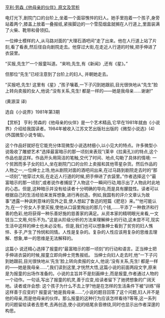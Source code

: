 [亨利·劳森《他母亲的伙伴》原文及赏析](https://www.vrrw.net/wx/15350.html)

电灯光下,剧院门口的台阶上,坐着一个面容憔悴的妇人。她手里抱着一个孩子,身旁站着两个,膝盖上放着一叠报纸,紧挨脚边的一个雪茄烟盒就搁在人行道上,里面装满了火柴、靴带和骨领扣。

一位绅士模样的人,从马路对面的“大理石酒吧间”走了出来。他在人行道上站了片刻,看了看表,然后径自向剧院走去。他穿过大街,在走近人行道的时候,把手伸进了衣袋里。

“买报,先生?”一个报童叫道。“来哟,先生,有《新闻》,还有《星》。”

但那位“先生”已经注意到了台阶上的妇人, 并朝她走去。

“买报吧,先生! 这里有《星》,”孩子嚷着,一下子闪到她跟前,目光很快地从“先生”脸上转向卖报的女人,他说:“没有关系,先生! 都是一样的——她是我母亲……谢谢!”

(黄源深 译)

选自《小说界》1981年第3期



【赏析】 亨利·劳森的《他母亲的伙伴》是一个艺术精品,它早在1981年就由《小说界》介绍给我国读者。1984年被收入江苏文艺出版社出版的《微型小说选》(4)(外国微型小说专辑)。

这个作品好就好在它能充分体现微型小说选材细小,以小见大的特点。许多微型小说吸收了雕塑艺术“选择最富暗示的那一顷刻来表现”(莱辛《拉奥孔》)的特点,这个作品也是这样。作品开头用简洁的笔触,交代了时间、地点,勾勒了具体的情境: 一个贫困而多子女的妇人,坐在剧院门口的台阶上卖报和其他零星杂货。然后作品的人物之一,一位绅士上场,他从剧院对面的酒吧间出来,在过马路到剧院走去时的“那一顷刻”,“他穿过大街,在走近人行道的时候,把手伸进了衣袋里。”作者选择这个“最富暗示的那一顷刻”,或者说作者捕捉了人物这个一瞬间行动,暗示出了人物此时此地的心态。但是,这种暗示并没有给读者十分明确的导向,而是具有朦胧性。读者可以根据自己的生活经验来发挥想象,进行再创造。例如,我国有的评介文章认为故事“透露一种讽刺意味的弦外之音,使人想起了鲁迅的短篇《肥皂》来。”“他可能认为,在一个穷女人手里买报,使他从口袋里掏出的那几个钱,……平添了一种救济和行善的色彩,他将获得一种乐善好施的慈善家的满足。从资本家的精明眼光来看,一文钱当二文用,何乐不为。”这是从阶级分析的方法来理解绅士的行动,这未尝不可,现实生活中这样的绅士也未必没有。但是,我们也可以想象绅士看到了贫穷的妇人憔悴、多子,产生了怜悯和同情。人性是复杂的。复杂的人性应该用复杂的思维去理解、想象,单一的思维是无法解释的。

这篇小 说还精心选择了报童的“最富暗示的那一顷刻”的行动和语言。正当绅士把手伸进衣袋的时候,报童立即向绅士兜售报纸。 当绅士向妇人走去时,他“一下子闪到她跟前,目光很快地从‘先生’脸上转向卖报的女人,他说:‘没有关系,先生! 都是一样的——她是我母亲……”,我们读到这里,才恍然大悟,这篇小说的前面两段文字,原来是为报童的出场作准备的。小说的主旨并不是刻画绅士,而是报童,作者通过人物的一个动作。一句话,写出了报童的机灵,善于应变,给读者留下了驰骋想象的广阔天地。读者或许会想: 这个孩子为什么不去上学?他是在怎样的生活条件下被“训练”得这样善于应变的? 报童说“她是我母亲……”,小说的题目回答了这个问题,妇人并不是他的母亲,而是他母亲的伙伴。那么报童的这种行为应该怎样看待?等等,这一系列的问题留给读者去思考,去再创造,使小说的结尾余音缭绕,同时也显示出作者深邃的构思。

